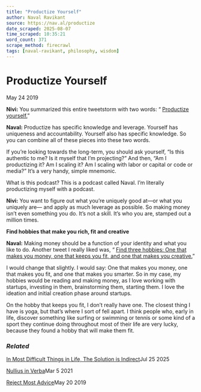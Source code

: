 ```yaml
---
title: "Productize Yourself"
author: Naval Ravikant
source: https://nav.al/productize
date_scraped: 2025-08-07
time_scraped: 10:35:21
word_count: 371
scrape_method: firecrawl
tags: [naval-ravikant, philosophy, wisdom]
---
```


# Productize Yourself

May 24 2019

**Nivi:** You summarized this entire tweetstorm with two words: “ [Productize yourself.](https://twitter.com/naval/status/1003356436091400192?lang=en)”

**Naval:** Productize has specific knowledge and leverage. Yourself has uniqueness and accountability. Yourself also has specific knowledge. So you can combine all of these pieces into these two words.

If you’re looking towards the long-term, you should ask yourself, “Is this authentic to me? Is it myself that I’m projecting?” And then, “Am I productizing it? Am I scaling it? Am I scaling with labor or capital or code or media?” It’s a very handy, simple mnemonic.

What is this podcast? This is a podcast called Naval. I’m literally productizing myself with a podcast.

**Nivi:** You want to figure out what you’re uniquely good at—or what you uniquely are— and apply as much leverage as possible. So making money isn’t even something you do. It’s not a skill. It’s who you are, stamped out a million times.

**Find hobbies that make you rich, fit and creative**

**Naval:** Making money should be a function of your identity and what you like to do. Another tweet I really liked was, “ [Find three hobbies: One that makes you money, one that keeps you fit, and one that makes you creative.](https://www.google.com/search?client=safari&rls=en&q=Find+three+hobbies:+One+that+makes+you+money,+one+that+keeps+you+fit,+and+one+that+makes+you+creative&ie=UTF-8&oe=UTF-8)”

I would change that slightly. I would say: One that makes you money, one that makes you fit, and one that makes you smarter. So in my case, my hobbies would be reading and making money, as I love working with startups, investing in them, brainstorming them, starting them. I love the ideation and initial creation phase around startups.

On the hobby that keeps you fit, I don’t really have one. The closest thing I have is yoga, but that’s where I sort of fell apart. I think people who, early in life, discover something like surfing or swimming or tennis or some kind of a sport they continue doing throughout most of their life are very lucky, because they found a hobby that will make them fit.

### _Related_

[In Most Difficult Things in Life, The Solution is Indirect](https://nav.al/indirect "In Most Difficult Things in Life, The Solution is Indirect")Jul 25 2025

[Nullius in Verba](https://nav.al/nullius "Nullius in Verba")Mar 5 2021

[Reject Most Advice](https://nav.al/reject-advice "Reject Most Advice")May 20 2019
